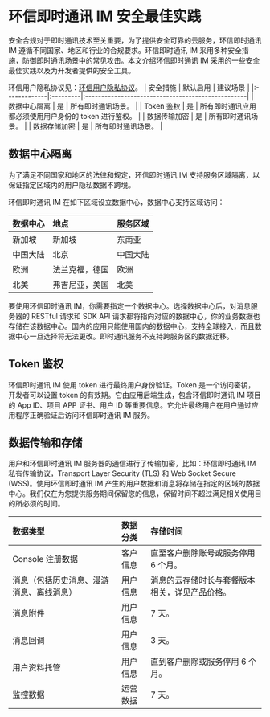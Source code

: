 # 环信即时通讯 IM 安全最佳实践

<Toc />

安全合规对于即时通讯技术至关重要，为了提供安全可靠的云服务，环信即时通讯 IM 遵循不同国家、地区和行业的合规要求。环信即时通讯 IM 采用多种安全措施，防御即时通讯场景中的常见攻击。本文介绍环信即时通讯 IM 采用的一些安全最佳实践以及为开发者提供的安全工具。

环信用户隐私协议见：[环信用户隐私协议](https://www.easemob.com/protocol)。
| 安全措施     | 默认启用 | 建议场景                                          |
|:-------------|:---------|:--------------------------------------------------|
| 数据中心隔离 | 是       | 所有即时通讯场景。                                  |
| Token 鉴权   | 是       | 所有即时通讯应用都必须使用用户身份的 token 进行鉴权。 |
| 数据传输加密 | 是       | 所有即时通讯场景。                                  |
| 数据存储加密 | 是       | 所有即时通讯场景。                                  |

## 数据中心隔离

为了满足不同国家和地区的法律和规定，环信即时通讯 IM 支持服务区域隔离，以保证指定区域内的用户隐私数据不跨境。

环信即时通讯 IM 在如下区域设立数据中心，数据中心支持区域访问：

| 数据中心 | 地点           | 服务区域 |
|:---------|:---------------|:---------|
| 新加坡   | 新加坡         | 东南亚   |
| 中国大陆 | 北京           | 中国大陆 |
| 欧洲     | 法兰克福，德国 | 欧洲     |
| 北美     | 弗吉尼亚，美国 | 北美     |

要使用环信即时通讯 IM，你需要指定一个数据中心。选择数据中心后，对消息服务器的 RESTful 请求和 SDK API 请求都将指向对应的数据中心，你的业务数据也存储在该数据中心。国内的应用只能使用国内的数据中心，支持全球接入，而且数据中心一旦选择将无法更改。即时通讯服务不支持跨服务区的数据迁移。

## Token 鉴权

环信即时通讯 IM 使用 token 进行最终用户身份验证。Token 是一个访问密钥，开发者可以设置 token 的有效期。它由应用后端生成，包含环信即时通讯 IM 项目的 App ID、项目 APP 证书、用户 ID 等重要信息。它允许最终用户在用户通过应用程序正确验证后访问环信即时通讯 IM 服务。

## 数据传输和存储

用户和环信即时通讯 IM 服务器的通信进行了传输加密，比如：环信即时通讯 IM 私有传输协议，Transport Layer Security (TLS) 和 Web Socket Secure (WSS)。使用环信即时通讯 IM 产生的用户数据和消息将存储在指定的区域的数据中心。我们仅在为您提供服务期间保留您的信息，保留时间不超过满足相关使用目的所必须的时间。

| 数据类型                                 | 数据分类 | 存储时间                                                                              |
|:-----------------------------------------|:---------|:--------------------------------------------------------------------------------------|
| Console 注册数据                          | 客户信息 | 直至客户删除账号或服务停用 6 个月。                                                     |
| 消息（包括历史消息、漫游消息、离线消息） | 用户信息 | 消息的云存储时长与套餐版本相关，详见[产品价格](/product/pricing.html#套餐包功能详情)。 |
| 消息附件                                 | 用户信息 | 7 天。                                                                                   |
| 消息回调                                 | 用户信息 | 3 天。                                                                                   |
| 用户资料托管                             | 用户信息 | 直到客户删除或服务停用 6 个月。                                                         |
| 监控数据                                 | 运营数据 | 7 天。                                                                                      |